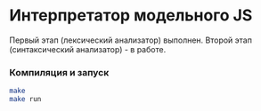 # Интерпретатор модельного JS
Первый этап (лексический анализатор) выполнен. 
Второй этап (синтаксический анализатор) - в работе.


### Компиляция и запуск
```sh
make
make run
```